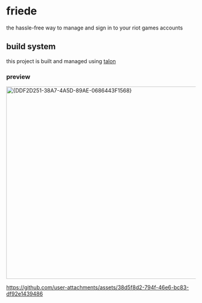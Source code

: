 # friede
the hassle-free way to manage and sign in to your riot games accounts

## build system
this project is built and managed using [talon](https://github.com/xi94/talon/)

### preview
<img width="752" height="512" alt="{DDF2D251-38A7-4A5D-89AE-0686443F1568}" src="https://github.com/user-attachments/assets/5e8ab6f5-389b-47f0-8a55-bd649ebe3289" />

https://github.com/user-attachments/assets/38d5f8d2-794f-46e6-bc83-df92e1439486
